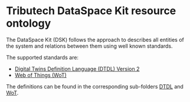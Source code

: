 # Tributech DataSpace Kit resource ontology

The DataSpace Kit (DSK) follows the approach to describes all entities of the system and relations between them using well known standards.

The supported standards are:
- [Digital Twins Definition Language (DTDL) Version 2](https://github.com/Azure/opendigitaltwins-dtdl/blob/master/DTDL/v2/dtdlv2.md)
- [Web of Things (WoT)](https://www.w3.org/TR/wot-thing-description/)

The definitions can be found in the corresponding sub-folders [DTDL](./DTDL) and [WoT](./WoT).

